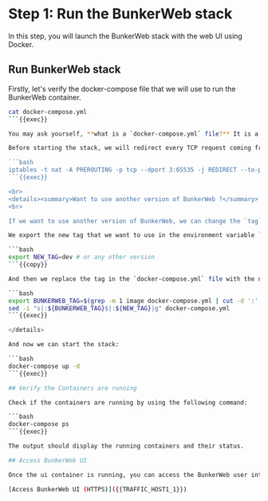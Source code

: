 
# Step 1: Run the BunkerWeb stack

In this step, you will launch the BunkerWeb stack with the web UI using Docker.

## Run BunkerWeb stack

Firstly, let's verify the docker-compose file that we will use to run the BunkerWeb container.

```bash
cat docker-compose.yml
```{{exec}}

You may ask yourself, **what is a `docker-compose.yml` file?** It is a YAML file that defines services, networks, and volumes for a Docker application. The `docker-compose.yml` file is used to configure the services that make up the BunkerWeb stack.

Before starting the stack, we will redirect every TCP request coming from the port `3` to `65535` to the port `2`. This is necessary so that we can create multiple services that will all point to BunkerWeb's internal port `8080`. You will understand why this is important in the next step.

```bash
iptables -t nat -A PREROUTING -p tcp --dport 3:65535 -j REDIRECT --to-port 2
```{{exec}}

<br>
<details><summary>Want to use another version of BunkerWeb ?</summary>
<br>

If we want to use another version of BunkerWeb, we can change the `tag` in the `docker-compose.yml` file. For example, if we want to use the `dev` version, we can change the `tag` to `dev`, here's how you can do it:

We export the new tag that we want to use in the environment variable `NEW_TAG`:

```bash
export NEW_TAG=dev # or any other version
```{{copy}}

And then we replace the tag in the `docker-compose.yml` file with the new tag:

```bash
export BUNKERWEB_TAG=$(grep -m 1 image docker-compose.yml | cut -d ':' -f3)
sed -i "s|:${BUNKERWEB_TAG}$|:${NEW_TAG}|g" docker-compose.yml
```{{exec}}

</details>

And now we can start the stack:

```bash
docker-compose up -d
```{{exec}}

## Verify the Containers are running

Check if the containers are running by using the following command:

```bash
docker-compose ps
```{{exec}}

The output should display the running containers and their status.

## Access BunkerWeb UI

Once the ui container is running, you can access the BunkerWeb user interface via this link:

[Access BunkerWeb UI (HTTPS)]({{TRAFFIC_HOST1_1}})

